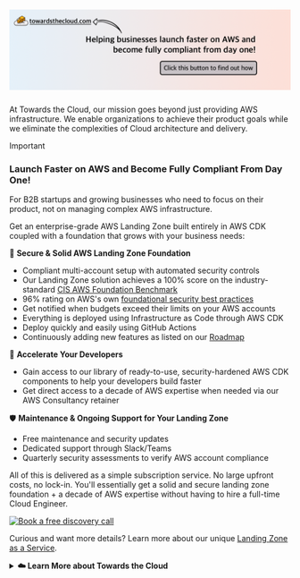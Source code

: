 # [![Towards the Cloud banner](../image/gh-banner-org.png)](https://towardsthecloud.com/solutions/aws-landing-zone)

At Towards the Cloud, our mission goes beyond just providing AWS infrastructure. We enable organizations to achieve their product goals while we eliminate the complexities of Cloud architecture and delivery.

> [!IMPORTANT]
> ### Launch Faster on AWS and Become Fully Compliant From Day One!
>
> For B2B startups and growing businesses who need to focus on their product, not on managing complex AWS infrastructure.
>
> Get an enterprise-grade AWS Landing Zone built entirely in AWS CDK coupled with a foundation that grows with your business needs:
>
> 🔋 **Secure & Solid AWS Landing Zone Foundation**
> * Compliant multi-account setup with automated security controls
> * Our Landing Zone solution achieves a 100% score on the industry-standard [CIS AWS Foundation Benchmark](https://docs.aws.amazon.com/securityhub/latest/userguide/cis-aws-foundations-benchmark.html)
> * 96% rating on AWS's own [foundational security best practices](https://docs.aws.amazon.com/securityhub/latest/userguide/fsbp-standard.html)
> * Get notified when budgets exceed their limits on your AWS accounts
> * Everything is deployed using Infrastructure as Code through AWS CDK
> * Deploy quickly and easily using GitHub Actions
> * Continuously adding new features as listed on our [Roadmap](https://github.com/towardsthecloud/aws-cdk-landing-zone-roadmap)
>
> 🚀 **Accelerate Your Developers**
> * Gain access to our library of ready-to-use, security-hardened AWS CDK components to help your developers build faster
> * Get direct access to a decade of AWS expertise when needed via our AWS Consultancy retainer
>
> 🛡️ **Maintenance & Ongoing Support for Your Landing Zone**
> * Free maintenance and security updates
> * Dedicated support through Slack/Teams
> * Quarterly security assessments to verify AWS account compliance
>
> All of this is delivered as a simple subscription service. No large upfront costs, no lock-in. You'll essentially get a solid and secure landing zone foundation + a decade of AWS expertise without having to hire a full-time Cloud Engineer.
>
> [![Book a free discovery call](https://img.shields.io/badge/Book_a_free_discovery_call-success.svg?style=for-the-badge)](https://cal.com/towardsthecloud/lz-intro)
>
> Curious and want more details? Learn more about our unique [Landing Zone as a Service](https://towardsthecloud.com/solutions/aws-landing-zone).
>
> <details>
>   <summary><strong>☁️ Learn More about Towards the Cloud</strong></summary>
>
> Towards the Cloud is an AWS Cloud Consultancy specialized in shipping well-architected, resilient, and cost-optimized AWS solutions designed to scale using Infrastructure as Code (AWS CDK) for B2B startups, Fintechs, and growing businesses.
>
> A small recap of the services and solutions we offer our clients:
>
> * [AWS Cloud Migration](https://towardsthecloud.com/services/aws-cloud-migration)
> * [AWS Security Review](https://towardsthecloud.com/services/aws-security-review)
> * [AWS CDK App Review](https://towardsthecloud.com/services/aws-cdk-app-review)
> * [AWS Cost Optimization](https://towardsthecloud.com/services/aws-cost-optimization)
> * [AWS Operations Checklist](https://towardsthecloud.com/solutions/aws-operations-checklist)
> * [AWS Landing Zone as a Service](https://towardsthecloud.com/solutions/aws-landing-zone)
>
>
> ### [Our Story](https://towardsthecloud.com/about)
>
> After years as a Principal Cloud Consultant, I saw a recurring pattern: while AWS promised simplicity, businesses got bogged down by complex account structures, security risks, and escalating costs.
>
> In 2023, I founded Towards the Cloud with a clear mission: to provide an enterprise-grade AWS foundation that just works. Our Landing Zone solution gives you a solid, compliant foundation from day one, allowing you to focus on building great products while we handle the complex infrastructure beneath.
>
> 🏗️ **Unlike traditional consultancies that just provide infrastructure, what sets us apart is that we deliver:**
>
> * A [production-ready AWS Landing Zone](https://towardsthecloud.com/solutions/aws-landing-zone) that grows with your business
> * Access to a library of ready-to-use AWS CDK patterns to accelerate your developers
> * Access to a [decade of Cloud Engineering experience](https://www.linkedin.com/in/dannysteenman/) to help you design, build and deploy Cloud architectures, at a fraction of the cost of a full-time Cloud Engineer
